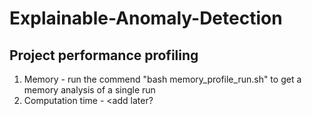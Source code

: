 # Explainable-Anomaly-Detection


## Project performance profiling
1. Memory - run the commend "bash memory_profile_run.sh" to get a memory analysis of a single run 
2. Computation time - <add later?